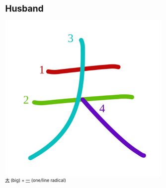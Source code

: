 # Husband
![592b](Kanji/kanji-colorize/592b.svg)
[大](Kanji/kanji-dict/大.md) (big) + [一](Kanji/kanji-dict/一.md) (one/line radical)
